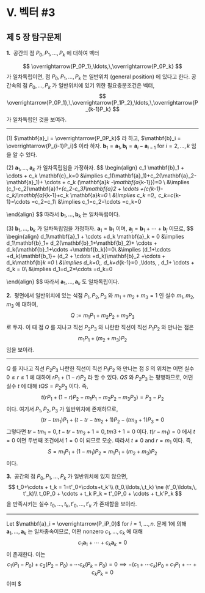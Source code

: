



V. 벡터 #3
===

## 제 5 장 탐구문제



<b>1. </b> 공간의 점 $P_0,\,P_1,\ldots,\,P_k$ 에 대하여 벡터

$$
\overrightarrow{P_0P_1},\ldots,\,\overrightarrow{P_0P_k}
$$
가 일차독립이면, 점 $P_0,\,P_1,\ldots,\,P_k$ 는 일반위치 (general position) 에 있다고 한다. 공간속의 점 $P_0,\ldots,\,P_k$ 가 일반위치에 있기 위한 필요충분조건은 벡터,
$$
\overrightarrow{P_0P_1},\,\overrightarrow{P_1P_2},\ldots,\,\overrightarrow{P_{k-1}P_k}
$$
가 일차독립인 것을 보여라.

---

(1) $\mathbf{a}_i = \overrightarrow{P_0P_k}$ 라 하고, $\mathbf{b}_i = \overrightarrow{P_{i-1}P_i}$ 이라 하자. $\mathbf{b}_1=\mathbf{a}_1,\,\mathbf{b_i}= \mathbf{a}_i-\mathbf{a}_{i-1}$ for $i=2,\ldots,\,k$ 임을 알 수 있다. 

(2) $\mathbf{a}_1,\ldots,\,\mathbf{a}_k$ 가 일차독립임을 가정하자. 
$$
\begin{align}
c_1 \mathbf{b}_1 + \cdots + c_k \mathbf{c}_k=0 &\implies c_1(\mathbf{a}_1)+c_2(\mathbf{a}_2-\mathbf{a}_1)+ \cdots + c_k (\mathbf{a}_k -\mathbf{a_{k-1}})=0 \\
&\implies (c_1-c_2)\mathbf{a}_1+(c_2-c_3)\mathbf{a}_2 + \cdots +(c_{k-1}-c_k)\mathbf{a}_{k-1}+c_k \mathbf{a}_k=0 \\
&\implies c_k =0,\, c_k=c_{k-1}=\cdots =c_2=c_1\\
&\implies c_1=c_2=\cdots =c_k=0

\end{align}
$$
따라서 $\mathbf{b}_1,\ldots,\,\mathbf{b}_k$ 는 일차독립이다.

(3) $\mathbf{b}_1,\ldots,\,\mathbf{b}_k$ 가 일차독립임을 가정하자. $\mathbf{a}_1=\mathbf{b}_1$ 이며, $\mathbf{a}_j = \mathbf{b}_1+\cdots +\mathbf{b}_j$ 이므로, 
$$
\begin{align}
d_1\mathbf{a}_1 + \cdots +d_k \mathbf{a}_k = 0 &\implies d_1\mathbf{b}_1+ d_2(\mathbf{b}_1+\mathbf{b}_2)+ \cdots + d_k(\mathbf{b}_1+\cdots +\mathbf{b_k})=0\\
&\implies  (d_1+\cdots +d_k)\mathbf{b_1}+ (d_2 + \cdots +d_k)\mathbf{b}_2 +\cdots + d_k\mathbf{b}_k =0 \\
&\implies d_k=0,\, d_k+d_{k-1}=0 ,\ldots, \, d_1+ \cdots + d_k = 0\\
&\implies d_1=d_2=\cdots =d_k=0

\end{align}
$$
따라서 $\mathbf{a}_1,\ldots,\,\mathbf{a}_k$ 도 일차독립이다.





<b>2. </b> 평면에서 일반위치에 있는 석점 $P_1,\,P_2,\,P_3$ 와 $m_1+m_2+m_3=1$ 인 실수 $m_1,\,m_2,\,m_3$ 에 대하여,
$$
Q:=m_1P_1+m_2P_2+m_3P_3
$$
로 두자. 이 때 점 $Q$ 를 지나고 직선 $P_2P_3$ 와 나란한 직선이 직선 $P_1P_2$ 와 만나는 점은
$$
m_1P_1 +(m_2+m_3)P_2
$$
임을 보이라.

---

$Q$ 를 지나고 직선 $P_2P_3$ 나란한 직선이 직선 $P_1P_2$ 와 만나는 점 $S$ 의 위치는 어떤 실수 $0\le r \le 1$ 에 대하여 $rP_1+(1-r)P_2$ 라 할 수 있다. $QS$ 와 $P_2P_3$ 는 평행하므로, 어떤 실수 $t$ 에 대해 $tQS=P_2P_3$ 이다. 즉,
$$
t\left(rP_1+(1-r)P_2 - m_1P_1-m_2P_2-m_3P_3\right)= P_3-P_2
$$
이다. 여기서 $P_1,\,P_2,\,P_3$ 가 일반위치에 존재하므로,
$$
(tr-tm_1)P_1 +(t-tr-tm_2+1)P_2 -(tm_3+1)P_3=0
$$
그렇다면 $tr-tm_1=0,\, t-tr-tm_2+1=0,\, tm3+1=0$ 이다. $t(r-m_1)=0$ 에서 $t=0$ 이면 두번째 조건에서 $1=0$ 이 되므로 모순. 따라서 $t\ne 0$ and $r=m_1$ 이다. 즉,
$$
S=m_1P_1+(1-m_1)P_2=m_1P_1+(m_2+m_3)P_2
$$
이다. 



<b>3. </b> 공간의 점 $P_0,\,P_1,\ldots,\,P_k$ 가 일반위치에 있지 않으면,
$$
t_0+\cdots + t_k = 1=t'_0+\cdots+t_k'\\
(t_0,\ldots,\,t_k) \ne (t'_0,\ldots,\, t'_k)\\
t_0P_0 + \cdots + t_k P_k = t'_0P_0 + \cdots + t_k'P_k
$$
을 만족시키는 실수 $t_0,\ldots,\,t_k,\,t'_0,\ldots,\,t'_k$ 가 존재함을 보이라.

---

Let $\mathbf{a}_i = \overrightarrow{P_iP_0}$ for $i=1,\ldots,\,n$. 문제 1에 의해 $\mathbf{a}_1,\ldots,\,\mathbf{a}_k$ 는 일차종속이므로, 어떤 nonzero $c_1,\ldots,\,c_k$ 에 대해
$$
c_1\mathbf{a}_1+\cdots +c_k\mathbf{a}_k=0
$$
이 존재한다. 이는 
$$
c_1(P_1-P_0)+c_2(P_2-P_0)+ \cdots c_k (P_k-P_0)=0 \implies -(c_1+\cdots c_k)P_0 +c_1P_1 + \cdots +c_k P_k=0
$$
이며 $
